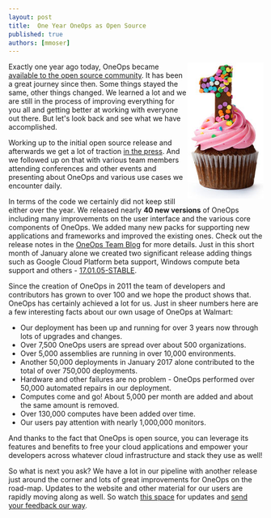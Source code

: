 ```yaml
---
layout: post
title:  One Year OneOps as Open Source
published: true
authors: [mmoser]
---
```


<img src="/assets/img/blog/one-year-birthday.jpg" align="right"/>

Exactly one year ago today, OneOps became
[available to the open source community](http://www.walmartlabs.com/2016/01/oneops-now-available/). It has been a great
journey since then. Some things stayed the same, other things changed. We learned a lot and we are still in the process
of improving everything for you all and getting better at working with everyone out there. But let's look back and see
what we have accomplished.

Working up to the initial open source release and afterwards we get a lot of traction
[in the press](/general/in-the-press.html). And we followed up on that with various team members attending conferences
and other events and presenting about OneOps and various use cases we encounter daily.

<!--more-->

In terms of the code we certainly did not keep still either over the year. We released nearly __40 new versions__
of OneOps including many improvements on the user interface and the various core components of OneOps. We added
many new packs for supporting new applications and frameworks and improved the existing ones. Check out the
release notes in the [OneOps Team Blog](/general/blog) for more details. Just in this short month of January alone we
created two significant release adding things such as Google Cloud Platform beta support, Windows compute beta
support and others - [17.01.05-STABLE](/general/blog/2017-01-05-oneops-release-170105stable.html).

Since the creation of OneOps in 2011 the team of developers and contributors has grown to over 100 and we hope the
product shows that. OneOps has certainly achieved a lot for us. Just in sheer numbers here are a few interesting
facts about our own usage of OneOps at Walmart:

- Our deployment has been up and running for over 3 years now through lots of upgrades and changes.
- Over 7,500 OneOps users are spread over about 500 organizations.
- Over 5,000 assemblies are running in over 10,000 environments.
- Another 50,000 deployments in January 2017 alone contributed to the total of over 750,000 deployments.
- Hardware and other failures are no problem - OneOps performed over 50,000 automated repairs in our deployment.
- Computes come and go! About 5,000 per month are added and about the same amount is removed.
- Over 130,000 computes have been added over time.
- Our users pay attention with nearly 1,000,000 monitors.

And thanks to the fact that OneOps is open source, you can leverage its features and benefits to free your cloud
applications and empower your developers across whatever cloud infrastructure and stack they use as well!

So what is next you ask? We have a lot in our pipeline with another release just around the corner and lots of
great improvements for OneOps on the road-map. Updates to the website and other material for our users are rapidly
moving along as well. So watch [this space](/general/blog/) for updates and
[send your feedback our way](http://oneops.com/general/contribute.html).
